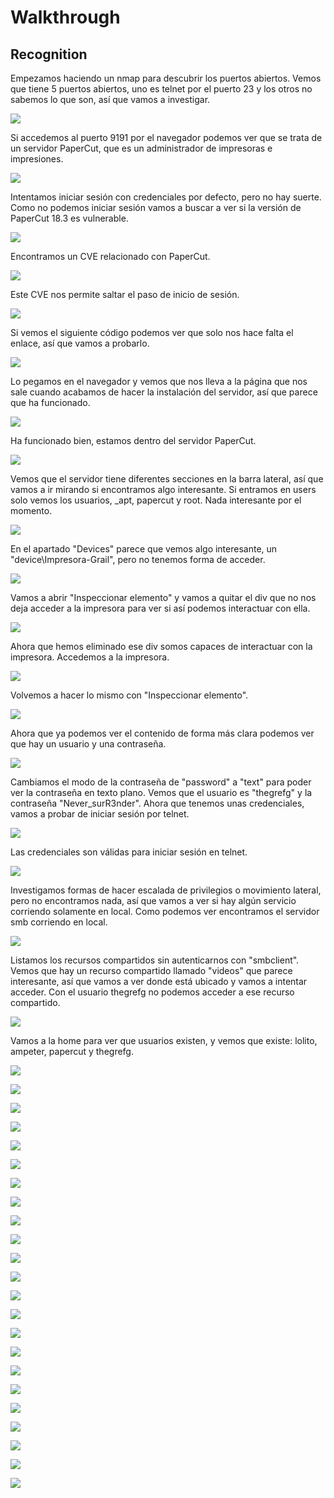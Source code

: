 # Walkthrough

## Recognition

Empezamos haciendo un nmap para descubrir los puertos abiertos. Vemos que tiene 5 puertos abiertos, uno es telnet por el puerto 23 y los otros no sabemos lo que son, así que vamos a investigar.

![](/Assets/walkthrough2/2024-03-21_17-03.png)

Si accedemos al puerto 9191 por el navegador podemos ver que se trata de un servidor PaperCut, que es un administrador de impresoras e impresiones.

![](/Assets/walkthrough2/2024-03-21_17-05.png)

Intentamos iniciar sesión con credenciales por defecto, pero no hay suerte. Como no podemos iniciar sesión vamos a buscar a ver si la versión de PaperCut 18.3 es vulnerable.

![](/Assets/walkthrough2/2024-03-21_17-08.png)

Encontramos un CVE relacionado con PaperCut.

![](/Assets/walkthrough2/2024-03-21_17-14.png)

Este CVE nos permite saltar el paso de inicio de sesión.

![](/Assets/walkthrough2/2024-03-21_17-14_1.png)

Si vemos el siguiente código podemos ver que solo nos hace falta el enlace, así que vamos a probarlo.

![](/Assets/walkthrough2/2024-03-21_17-17.png)

Lo pegamos en el navegador y vemos que nos lleva a la página que nos sale cuando acabamos de hacer la instalación del servidor, así que parece que ha funcionado.

![](/Assets/walkthrough2/2024-03-21_17-21.png)

Ha funcionado bien, estamos dentro del servidor PaperCut.

![](/Assets/walkthrough2/2024-03-21_17-21_1.png)

Vemos que el servidor tiene diferentes secciones en la barra lateral, así que vamos a ir mirando si encontramos algo interesante. Si entramos en users solo vemos los usuarios, _apt, papercut y root. Nada interesante por el momento.

![](/Assets/walkthrough2/2024-03-21_17-31.png)

En el apartado "Devices" parece que vemos algo interesante, un "device\Impresora-Grail", pero no tenemos forma de acceder.

![](/Assets/walkthrough2/2024-03-21_17-32.png)

Vamos a abrir "Inspeccionar elemento" y vamos a quitar el div que no nos deja acceder a la impresora para ver si así podemos interactuar con ella.

![](/Assets/walkthrough2/2024-03-21_17-35.png)

Ahora que hemos eliminado ese div somos capaces de interactuar con la impresora. Accedemos a la impresora.

![](/Assets/walkthrough2/2024-03-21_17-38.png)

Volvemos a hacer lo mismo con "Inspeccionar elemento".

![](/Assets/walkthrough2/2024-03-21_17-39.png)

Ahora que ya podemos ver el contenido de forma más clara podemos ver que hay un usuario y una contraseña.

![](/Assets/walkthrough2/2024-03-21_17-42.png)

Cambiamos el modo de la contraseña de "password" a "text" para poder ver la contraseña en texto plano. Vemos que el usuario es "thegrefg" y la contraseña "Never_surR3nder". Ahora que tenemos unas credenciales, vamos a probar de iniciar sesión por telnet.

![](/Assets/walkthrough2/2024-03-21_17-43.png)

Las credenciales son válidas para iniciar sesión en telnet.

![](/Assets/walkthrough2/2024-03-21_17-49.png)

Investigamos formas de hacer escalada de privilegios o movimiento lateral, pero no encontramos nada, así que vamos a ver si hay algún servicio corriendo solamente en local. Como podemos ver encontramos el servidor smb corriendo en local.

![](/Assets/walkthrough2/2024-03-21_17-53.png)

Listamos los recursos compartidos sin autenticarnos con "smbclient". Vemos que hay un recurso compartido llamado "videos" que parece interesante, así que vamos a ver donde está ubicado y vamos a intentar acceder. Con el usuario thegrefg no podemos acceder a ese recurso compartido.

![](/Assets/walkthrough2/2024-04-02_17-31.png)

Vamos a la home para ver que usuarios existen, y vemos que existe: lolito, ampeter, papercut y thegrefg.

![](/Assets/walkthrough2/2024-03-21_17-54.png)

![](/Assets/walkthrough2/2024-03-21_18-07.png)

![](/Assets/walkthrough2/2024-04-02_17-51.png)

![](/Assets/walkthrough2/2024-04-02_17-51_1.png)

![](/Assets/walkthrough2/2024-04-02_17-52.png)

![](/Assets/walkthrough2/2024-04-02_17-54.png)

![](/Assets/walkthrough2/2024-04-02_17-55.png)

![](/Assets/walkthrough2/2024-04-02_18-03.png)

![](/Assets/walkthrough2/2024-04-02_18-09.png)

![](/Assets/walkthrough2/2024-04-02_18-14.png)

![](/Assets/walkthrough2/2024-04-02_18-15.png)

![](/Assets/walkthrough2/2024-04-02_18-16.png)

![](/Assets/walkthrough2/2024-04-02_18-40.png)

![](/Assets/walkthrough2/2024-04-02_18-41.png)

![](/Assets/walkthrough2/2024-04-02_18-42.png)

![](/Assets/walkthrough2/2024-04-03_16-24.png)

![](/Assets/walkthrough2/2024-04-03_16-24_1.png)

![](/Assets/walkthrough2/2024-04-03_16-28.png)

![](/Assets/walkthrough2/2024-04-03_16-36.png)

![](/Assets/walkthrough2/2024-04-03_16-49.png)

![](/Assets/walkthrough2/2024-04-03_17-27.png)

![](/Assets/walkthrough2/2024-04-03_17-00.png)

![](/Assets/walkthrough2/2024-04-03_17-39.png)